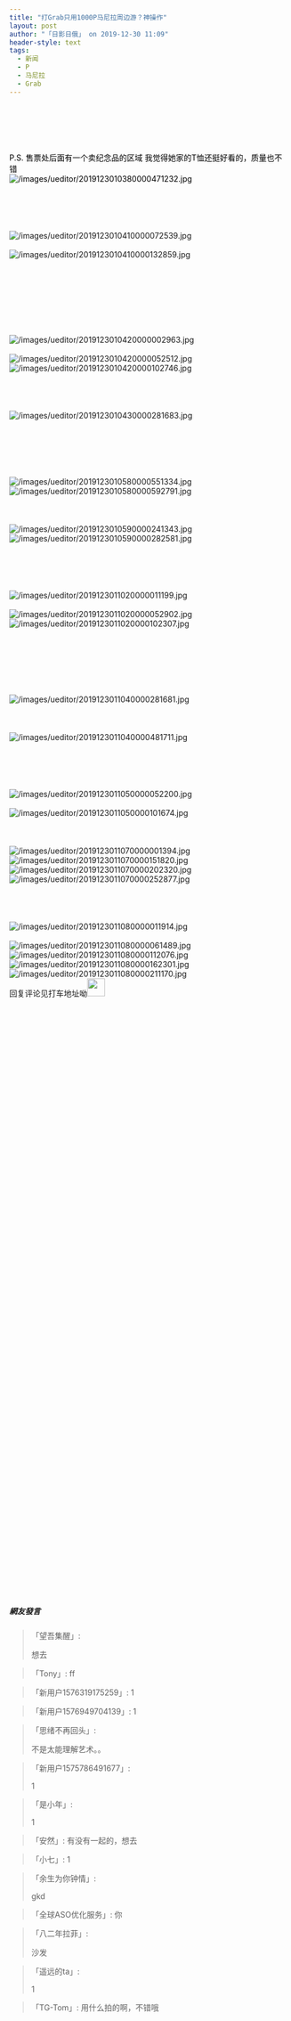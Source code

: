 ```yaml
---
title: "打Grab只用1000P马尼拉周边游？神操作"
layout: post
author: "「日影日俄」 on 2019-12-30 11:09"
header-style: text
tags:
  - 新闻
  - P
  - 马尼拉
  - Grab
---
```


<br>
<input type="hidden" value="菲乐园提供">
<br>
<br>
<br>
<br>
<span style="margin: 0px; padding: 0px; max-width: 100%; color: rgb(0, 0, 0); font-size: 14px; box-sizing: border-box !important; overflow-wrap: break-word !important;">P.S. 售票处后面有一个卖纪念品的区域</span>
<span style="margin: 0px; padding: 0px; max-width: 100%; color: rgb(0, 0, 0); font-size: 14px; box-sizing: border-box !important; overflow-wrap: break-word !important;">我觉得她家的T恤还挺好看的，质量也不错</span>
<span style="margin: 0px; padding: 0px; max-width: 100%; color: rgb(0, 0, 0); font-size: 14px; box-sizing: border-box !important; overflow-wrap: break-word !important;"><br></span>
<span style="margin: 0px; padding: 0px; max-width: 100%; color: rgb(0, 0, 0); font-size: 14px; box-sizing: border-box !important; overflow-wrap: break-word !important;"><img src="http://images.feileyuan.com/images/ueditor/2019123010380000471232.jpg" title="/images/ueditor/2019123010380000471232.jpg" alt="/images/ueditor/2019123010380000471232.jpg"></span>
<span style="margin: 0px; padding: 0px; max-width: 100%; color: rgb(0, 0, 0); font-size: 14px; box-sizing: border-box !important; overflow-wrap: break-word !important;"><br></span>
<br>
<br>
<span style="margin: 0px; padding: 0px; max-width: 100%; box-sizing: border-box !important; word-wrap: break-word !important; font-size: 14px;"></span>
<br>
<br>
<span style="margin: 0px; padding: 0px; max-width: 100%; box-sizing: border-box !important; word-wrap: break-word !important; font-size: 14px;"><br></span>
<span style="margin: 0px; padding: 0px; max-width: 100%; box-sizing: border-box !important; word-wrap: break-word !important; font-size: 14px;"><img src="http://images.feileyuan.com/images/ueditor/2019123010410000072539.jpg" title="/images/ueditor/2019123010410000072539.jpg" alt="/images/ueditor/2019123010410000072539.jpg"></span><br>
<span style="margin: 0px; padding: 0px; max-width: 100%; box-sizing: border-box !important; word-wrap: break-word !important; font-size: 14px;"><br></span>
<span style="margin: 0px; padding: 0px; max-width: 100%; box-sizing: border-box !important; word-wrap: break-word !important; font-size: 14px;"><img src="http://images.feileyuan.com/images/ueditor/2019123010410000132859.jpg" title="/images/ueditor/2019123010410000132859.jpg" alt="/images/ueditor/2019123010410000132859.jpg"></span>
<span style="margin: 0px; padding: 0px; max-width: 100%; box-sizing: border-box !important; word-wrap: break-word !important; font-size: 14px;"><br></span>
<br>
<br>
<br>
<span style="margin: 0px; padding: 0px; max-width: 100%; box-sizing: border-box !important; word-wrap: break-word !important; font-size: 14px;"><br></span>
<br>
<br>
<br>
<span style="margin: 0px; padding: 0px; max-width: 100%; box-sizing: border-box !important; word-wrap: break-word !important; font-size: 14px;"><br></span>
<span style="margin: 0px; padding: 0px; max-width: 100%; box-sizing: border-box !important; word-wrap: break-word !important; font-size: 14px;"><img src="http://images.feileyuan.com/images/ueditor/2019123010420000002963.jpg" title="/images/ueditor/2019123010420000002963.jpg" alt="/images/ueditor/2019123010420000002963.jpg"></span><br>
<span style="margin: 0px; padding: 0px; max-width: 100%; box-sizing: border-box !important; word-wrap: break-word !important; font-size: 14px;"><br></span>
<span style="margin: 0px; padding: 0px; max-width: 100%; box-sizing: border-box !important; word-wrap: break-word !important; font-size: 14px;"><img src="http://images.feileyuan.com/images/ueditor/2019123010420000052512.jpg" title="/images/ueditor/2019123010420000052512.jpg" alt="/images/ueditor/2019123010420000052512.jpg"></span>
<span style="margin: 0px; padding: 0px; max-width: 100%; box-sizing: border-box !important; word-wrap: break-word !important; font-size: 14px;"><br></span>
<span style="margin: 0px; padding: 0px; max-width: 100%; box-sizing: border-box !important; word-wrap: break-word !important; font-size: 14px;"><img src="http://images.feileyuan.com/images/ueditor/2019123010420000102746.jpg" title="/images/ueditor/2019123010420000102746.jpg" alt="/images/ueditor/2019123010420000102746.jpg"></span>
<span style="margin: 0px; padding: 0px; max-width: 100%; box-sizing: border-box !important; word-wrap: break-word !important; font-size: 14px;"><br></span>
<br>
<br>
<br>
<span style="margin: 0px; padding: 0px; max-width: 100%; box-sizing: border-box !important; word-wrap: break-word !important; font-size: 14px;"><br></span>
<span style="margin: 0px; padding: 0px; max-width: 100%; box-sizing: border-box !important; word-wrap: break-word !important; font-size: 14px;"><img src="http://images.feileyuan.com/images/ueditor/2019123010430000281683.jpg" title="/images/ueditor/2019123010430000281683.jpg" alt="/images/ueditor/2019123010430000281683.jpg"></span><br>
<span style="margin: 0px; padding: 0px; max-width: 100%; box-sizing: border-box !important; word-wrap: break-word !important; font-size: 14px;"><br></span>
<br>
<br>
<br>
<span style="margin: 0px; padding: 0px; max-width: 100%; box-sizing: border-box !important; word-wrap: break-word !important; font-size: 14px;"><br></span><br>
<img src="http://images.feileyuan.com/images/ueditor/2019123010580000551334.jpg" title="/images/ueditor/2019123010580000551334.jpg" alt="/images/ueditor/2019123010580000551334.jpg">
<img src="http://images.feileyuan.com/images/ueditor/2019123010580000592791.jpg" title="/images/ueditor/2019123010580000592791.jpg" alt="/images/ueditor/2019123010580000592791.jpg">
<br>
<br>
<br>
<span style="margin: 0px; padding: 0px; max-width: 100%; box-sizing: border-box !important; word-wrap: break-word !important; font-size: 14px;"><br></span>
<span style="margin: 0px; padding: 0px; max-width: 100%; box-sizing: border-box !important; word-wrap: break-word !important; font-size: 14px;"><img src="http://images.feileyuan.com/images/ueditor/2019123010590000241343.jpg" title="/images/ueditor/2019123010590000241343.jpg" alt="/images/ueditor/2019123010590000241343.jpg"></span>
<span style="margin: 0px; padding: 0px; max-width: 100%; box-sizing: border-box !important; word-wrap: break-word !important; font-size: 14px;"><br></span>
<span style="margin: 0px; padding: 0px; max-width: 100%; box-sizing: border-box !important; word-wrap: break-word !important; font-size: 14px;"><img src="http://images.feileyuan.com/images/ueditor/2019123010590000282581.jpg" title="/images/ueditor/2019123010590000282581.jpg" alt="/images/ueditor/2019123010590000282581.jpg"></span>
<span style="margin: 0px; padding: 0px; max-width: 100%; box-sizing: border-box !important; word-wrap: break-word !important; font-size: 14px;"><br></span>
<br>
<br>
<br>
<span style="margin: 0px; padding: 0px; max-width: 100%; box-sizing: border-box !important; word-wrap: break-word !important; font-size: 14px;"><br></span>
<span style="margin: 0px; padding: 0px; max-width: 100%; box-sizing: border-box !important; word-wrap: break-word !important; font-size: 14px;"><br></span>
<span style="margin: 0px; padding: 0px; max-width: 100%; box-sizing: border-box !important; word-wrap: break-word !important; font-size: 14px;"><img src="http://images.feileyuan.com/images/ueditor/2019123011020000011199.jpg" title="/images/ueditor/2019123011020000011199.jpg" alt="/images/ueditor/2019123011020000011199.jpg"></span><br>
<span style="margin: 0px; padding: 0px; max-width: 100%; box-sizing: border-box !important; word-wrap: break-word !important; font-size: 14px;"><br></span>
<span style="margin: 0px; padding: 0px; max-width: 100%; box-sizing: border-box !important; word-wrap: break-word !important; font-size: 14px;"><img src="http://images.feileyuan.com/images/ueditor/2019123011020000052902.jpg" title="/images/ueditor/2019123011020000052902.jpg" alt="/images/ueditor/2019123011020000052902.jpg"></span>
<span style="margin: 0px; padding: 0px; max-width: 100%; box-sizing: border-box !important; word-wrap: break-word !important; font-size: 14px;"><br></span>
<span style="margin: 0px; padding: 0px; max-width: 100%; box-sizing: border-box !important; word-wrap: break-word !important; font-size: 14px;"><img src="http://images.feileyuan.com/images/ueditor/2019123011020000102307.jpg" title="/images/ueditor/2019123011020000102307.jpg" alt="/images/ueditor/2019123011020000102307.jpg"></span>
<span style="margin: 0px; padding: 0px; max-width: 100%; box-sizing: border-box !important; word-wrap: break-word !important; font-size: 14px;"><br></span>
<br>
<br>
<span style="margin: 0px; padding: 0px; max-width: 100%; box-sizing: border-box !important; word-wrap: break-word !important; font-size: 14px;"><br></span>
<span style="margin: 0px; padding: 0px; max-width: 100%; box-sizing: border-box !important; word-wrap: break-word !important; font-size: 14px;"></span>
<br>
<br>
<span style="margin: 0px; padding: 0px; max-width: 100%; box-sizing: border-box !important; word-wrap: break-word !important; font-size: 14px;"></span>
<br>
<br>
<img src="http://images.feileyuan.com/images/ueditor/2019123011040000281681.jpg" title="/images/ueditor/2019123011040000281681.jpg" alt="/images/ueditor/2019123011040000281681.jpg">
<span style="margin: 0px; padding: 0px; max-width: 100%; box-sizing: border-box !important; word-wrap: break-word !important; font-size: 14px;"><br></span>
<br>
<br>
<br>
<span style="margin: 0px; padding: 0px; max-width: 100%; box-sizing: border-box !important; word-wrap: break-word !important; font-size: 14px;"><img src="http://images.feileyuan.com/images/ueditor/2019123011040000481711.jpg" title="/images/ueditor/2019123011040000481711.jpg" alt="/images/ueditor/2019123011040000481711.jpg"></span><br>
<span style="margin: 0px; padding: 0px; max-width: 100%; box-sizing: border-box !important; word-wrap: break-word !important; font-size: 14px;"><br></span>
<br>
<br>
<br>
<span style="margin: 0px; padding: 0px; max-width: 100%; box-sizing: border-box !important; word-wrap: break-word !important; font-size: 14px;"><br></span>
<span style="margin: 0px; padding: 0px; max-width: 100%; box-sizing: border-box !important; word-wrap: break-word !important; font-size: 14px;"><img src="http://images.feileyuan.com/images/ueditor/2019123011050000052200.jpg" title="/images/ueditor/2019123011050000052200.jpg" alt="/images/ueditor/2019123011050000052200.jpg"></span><br>
<span style="margin: 0px; padding: 0px; max-width: 100%; box-sizing: border-box !important; word-wrap: break-word !important; font-size: 14px;"><br></span>
<span style="margin: 0px; padding: 0px; max-width: 100%; box-sizing: border-box !important; word-wrap: break-word !important; font-size: 14px;"><img src="http://images.feileyuan.com/images/ueditor/2019123011050000101674.jpg" title="/images/ueditor/2019123011050000101674.jpg" alt="/images/ueditor/2019123011050000101674.jpg"></span>
<span style="margin: 0px; padding: 0px; max-width: 100%; box-sizing: border-box !important; word-wrap: break-word !important; font-size: 14px;"><br></span>
<br>
<br>
<br>
<span style="margin: 0px; padding: 0px; max-width: 100%; box-sizing: border-box !important; word-wrap: break-word !important; font-size: 14px;"><img src="http://images.feileyuan.com/images/ueditor/2019123011070000001394.jpg" title="/images/ueditor/2019123011070000001394.jpg" alt="/images/ueditor/2019123011070000001394.jpg"></span>
<span style="margin: 0px; padding: 0px; max-width: 100%; box-sizing: border-box !important; word-wrap: break-word !important; font-size: 14px;"><br></span>
<span style="margin: 0px; padding: 0px; max-width: 100%; box-sizing: border-box !important; word-wrap: break-word !important; font-size: 14px;"><img src="http://images.feileyuan.com/images/ueditor/2019123011070000151820.jpg" title="/images/ueditor/2019123011070000151820.jpg" alt="/images/ueditor/2019123011070000151820.jpg"></span>
<span style="margin: 0px; padding: 0px; max-width: 100%; box-sizing: border-box !important; word-wrap: break-word !important; font-size: 14px;"><br></span>
<span style="margin: 0px; padding: 0px; max-width: 100%; box-sizing: border-box !important; word-wrap: break-word !important; font-size: 14px;"><img src="http://images.feileyuan.com/images/ueditor/2019123011070000202320.jpg" title="/images/ueditor/2019123011070000202320.jpg" alt="/images/ueditor/2019123011070000202320.jpg"></span>
<span style="margin: 0px; padding: 0px; max-width: 100%; box-sizing: border-box !important; word-wrap: break-word !important; font-size: 14px;"><br></span>
<span style="margin: 0px; padding: 0px; max-width: 100%; box-sizing: border-box !important; word-wrap: break-word !important; font-size: 14px;"><img src="http://images.feileyuan.com/images/ueditor/2019123011070000252877.jpg" title="/images/ueditor/2019123011070000252877.jpg" alt="/images/ueditor/2019123011070000252877.jpg"></span>
<span style="margin: 0px; padding: 0px; max-width: 100%; box-sizing: border-box !important; word-wrap: break-word !important; font-size: 14px;"><br></span>
<br>
<br>
<br>
<span style="margin: 0px; padding: 0px; max-width: 100%; box-sizing: border-box !important; word-wrap: break-word !important; font-size: 14px;"><br></span>
<span style="margin: 0px; padding: 0px; max-width: 100%; box-sizing: border-box !important; word-wrap: break-word !important; font-size: 14px;"><img src="http://images.feileyuan.com/images/ueditor/2019123011080000011914.jpg" title="/images/ueditor/2019123011080000011914.jpg" alt="/images/ueditor/2019123011080000011914.jpg"></span><br>
<span style="margin: 0px; padding: 0px; max-width: 100%; box-sizing: border-box !important; word-wrap: break-word !important; font-size: 14px;"><br></span>
<span style="margin: 0px; padding: 0px; max-width: 100%; box-sizing: border-box !important; word-wrap: break-word !important; font-size: 14px;"><img src="http://images.feileyuan.com/images/ueditor/2019123011080000061489.jpg" title="/images/ueditor/2019123011080000061489.jpg" alt="/images/ueditor/2019123011080000061489.jpg"></span>
<span style="margin: 0px; padding: 0px; max-width: 100%; box-sizing: border-box !important; word-wrap: break-word !important; font-size: 14px;"><br></span>
<span style="margin: 0px; padding: 0px; max-width: 100%; box-sizing: border-box !important; word-wrap: break-word !important; font-size: 14px;"><img src="http://images.feileyuan.com/images/ueditor/2019123011080000112076.jpg" title="/images/ueditor/2019123011080000112076.jpg" alt="/images/ueditor/2019123011080000112076.jpg"></span>
<span style="margin: 0px; padding: 0px; max-width: 100%; box-sizing: border-box !important; word-wrap: break-word !important; font-size: 14px;"><br></span>
<span style="margin: 0px; padding: 0px; max-width: 100%; box-sizing: border-box !important; word-wrap: break-word !important; font-size: 14px;"><img src="http://images.feileyuan.com/images/ueditor/2019123011080000162301.jpg" title="/images/ueditor/2019123011080000162301.jpg" alt="/images/ueditor/2019123011080000162301.jpg"></span>
<span style="margin: 0px; padding: 0px; max-width: 100%; box-sizing: border-box !important; word-wrap: break-word !important; font-size: 14px;"><br></span>
<span style="margin: 0px; padding: 0px; max-width: 100%; box-sizing: border-box !important; word-wrap: break-word !important; font-size: 14px;"><img src="http://images.feileyuan.com/images/ueditor/2019123011080000211170.jpg" title="/images/ueditor/2019123011080000211170.jpg" alt="/images/ueditor/2019123011080000211170.jpg"></span>
<span style="margin: 0px; padding: 0px; max-width: 100%; box-sizing: border-box !important; word-wrap: break-word !important; font-size: 14px;"><br></span>
<span style="margin: 0px; padding: 0px; max-width: 100%; box-sizing: border-box !important; word-wrap: break-word !important; font-size: 14px;">回复评论见打车地址呦<img src="http://images.feileyuan.com/images/ueditor/dialogs/emotion/images/default/df_020.gif" width="32" height="32"></span>
<span style="margin: 0px; padding: 0px; max-width: 100%; box-sizing: border-box !important; word-wrap: break-word !important; font-size: 14px;"><br></span>
<span style="margin: 0px; padding: 0px; max-width: 100%; box-sizing: border-box !important; word-wrap: break-word !important; font-size: 14px;"><br></span>
<span style="margin: 0px; padding: 0px; max-width: 100%; box-sizing: border-box !important; word-wrap: break-word !important; font-size: 14px;"><span style="color: rgb(51, 51, 51); font-family: Optima-Regular, PingFangTC-light; letter-spacing: 1px; text-align: center; margin: 0px; padding: 0px; max-width: 100%; font-size: 14px; box-sizing: border-box !important; overflow-wrap: break-word !important;"></span><strong style="color: rgb(51, 51, 51); font-family: Optima-Regular, PingFangTC-light; font-size: 17px; letter-spacing: 1px; text-align: center; white-space: normal; margin: 0px; padding: 0px; max-width: 100%; box-sizing: border-box !important; overflow-wrap: break-word !important;"><span style="margin: 0px; padding: 0px; max-width: 100%; font-size: 14px; color: rgb(2, 195, 226); box-sizing: border-box !important; overflow-wrap: break-word !important;"></span></strong></span>
<span style="margin: 0px; padding: 0px; max-width: 100%; box-sizing: border-box !important; word-wrap: break-word !important; font-size: 14px;"><br></span><br>
<br>
<span style="margin: 0px; padding: 0px; max-width: 100%; box-sizing: border-box !important; word-wrap: break-word !important; font-size: 14px;"><br></span>
<span style="margin: 0px; padding: 0px; max-width: 100%; box-sizing: border-box !important; word-wrap: break-word !important; font-size: 14px;"><br></span>
<span style="margin: 0px; padding: 0px; max-width: 100%; box-sizing: border-box !important; word-wrap: break-word !important; font-size: 14px;"><br></span><br>
<span style="margin: 0px; padding: 0px; max-width: 100%; box-sizing: border-box !important; word-wrap: break-word !important; font-size: 14px;"><br></span>
<span style="margin: 0px; padding: 0px; max-width: 100%; box-sizing: border-box !important; word-wrap: break-word !important; font-size: 14px;"><br></span>
<span style="margin: 0px; padding: 0px; max-width: 100%; box-sizing: border-box !important; word-wrap: break-word !important; font-size: 14px;"><br></span>
<span style="margin: 0px; padding: 0px; max-width: 100%; box-sizing: border-box !important; word-wrap: break-word !important; font-size: 14px;"><br></span>
<span style="margin: 0px; padding: 0px; max-width: 100%; box-sizing: border-box !important; word-wrap: break-word !important; font-size: 14px;"><br></span>
<br>
<span style="margin: 0px; padding: 0px; max-width: 100%; box-sizing: border-box !important; word-wrap: break-word !important; font-size: 14px;"><br></span>
<span style="margin: 0px; padding: 0px; max-width: 100%; box-sizing: border-box !important; word-wrap: break-word !important; font-size: 14px;"><br></span>
<span style="margin: 0px; padding: 0px; max-width: 100%; box-sizing: border-box !important; word-wrap: break-word !important; font-size: 14px;"><br></span>
<span style="margin: 0px; padding: 0px; max-width: 100%; box-sizing: border-box !important; word-wrap: break-word !important; font-size: 14px;"><br></span><br>
<span style="margin: 0px; padding: 0px; max-width: 100%; box-sizing: border-box !important; word-wrap: break-word !important; font-size: 14px;"><br></span>
<span style="margin: 0px; padding: 0px; max-width: 100%; box-sizing: border-box !important; word-wrap: break-word !important; font-size: 14px;"><br></span>
<span style="margin: 0px; padding: 0px; max-width: 100%; box-sizing: border-box !important; word-wrap: break-word !important; font-size: 14px;"><br></span>
<span style="margin: 0px; padding: 0px; max-width: 100%; box-sizing: border-box !important; word-wrap: break-word !important; font-size: 14px;"><br></span>
<span style="margin: 0px; padding: 0px; max-width: 100%; box-sizing: border-box !important; word-wrap: break-word !important; font-size: 14px;"><br></span>
<span style="margin: 0px; padding: 0px; max-width: 100%; box-sizing: border-box !important; word-wrap: break-word !important; font-size: 14px;"><br></span>
<span style="margin: 0px; padding: 0px; max-width: 100%; box-sizing: border-box !important; word-wrap: break-word !important; font-size: 14px;"><br></span>
<br>
<span style="margin: 0px; padding: 0px; max-width: 100%; color: rgb(0, 0, 0); font-size: 14px; box-sizing: border-box !important; overflow-wrap: break-word !important;"><br></span><br>
<br>
<br>
<br>
<br>
<br>
<br>
<br>
<br>
<br>
<br>
<br>
<br>
<br>
<br>
<br>
<br>
<br>
<br>
<br>
<br>
<br>
<br>
<br>
<br>
<br>
<br>
<br>
<br>
<br>
<br>
<br>
<br>
<br>
<br>

##### 網友發言 
> 「望吾集醒」:
> <p>想去</p>

> 「Tony」:
> ff

> 「新用户1576319175259」:
> 1

> 「新用户1576949704139」:
> 1

> 「思绪不再回头」:
> <p>不是太能理解艺术。。</p>

> 「新用户1575786491677」:
> <p>1</p>

> 「是小年」:
> <p>1</p>

> 「安然」:
> 有没有一起的，想去

> 「小七」:
> 1

> 「余生为你钟情」:
> <p>gkd</p>

> 「全球ASO优化服务」:
> 你

> 「八二年拉菲」:
> <p>沙发</p>

> 「遥远的ta」:
> <p>1</p>

> 「TG-Tom」:
> 用什么拍的啊，不错哦


